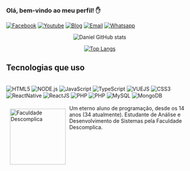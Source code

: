 ### Olá, bem-vindo ao meu perfil! ✋

[![Facebook](https://img.shields.io/badge/Facebook-1877F2?style=for-the-badge&logo=facebook&logoColor=white)](https://www.facebook.com/danielmalencar)
[![Youtube](https://img.shields.io/badge/YouTube-FF0000?style=for-the-badge&logo=youtube&logoColor=white)](https://www.youtube.com/user/thedmellow)
[![Blog](https://img.shields.io/badge/Blogger-FF5722?style=for-the-badge&logo=blogger&logoColor=white)](https://danielmeloalencar.blogspot.com/)
[![Email](https://img.shields.io/badge/Gmail-D14836?style=for-the-badge&logo=gmail&logoColor=white)](mailto:danielmalencar2011@gmail.com)
[![Whatsapp](https://img.shields.io/badge/WhatsApp-25D366?style=for-the-badge&logo=whatsapp&logoColor=white)](https://api.whatsapp.com/send?phone=5588996573702)

<div style="text-align:center">

![Daniel GitHub stats](https://github-readme-stats.vercel.app/api?username=danielmeloalencar&show_icons=true&theme=dracula)

[![Top Langs](https://github-readme-stats.vercel.app/api/top-langs/?username=danielmeloalencar&layout=compact)](https://github.com/danielmeloalencar/github-readme-stats)

</div>

## Tecnologias que uso
<div style="display: inline-block"> <br/>
<img src="https://img.shields.io/badge/HTML5-E34F26?style=for-the-badge&logo=html5&logoColor=white" alt="HTML5" align="center"/>
<img src="https://img.shields.io/badge/Node.js-43853D?style=for-the-badge&logo=node.js&logoColor=white" alt="NODE.js" align="center"/>
<img src="https://img.shields.io/badge/JavaScript-323330?style=for-the-badge&logo=javascript&logoColor=F7DF1E" alt="JavaScript" align="center"/>
<img src="https://img.shields.io/badge/TypeScript-007ACC?style=for-the-badge&logo=typescript&logoColor=white" alt="TypeScript" align="center"/>
<img src="https://img.shields.io/badge/Vue.js-35495E?style=for-the-badge&logo=vue.js&logoColor=4FC08D" alt="VUEJS" align="center"/>
<img src="https://img.shields.io/badge/CSS3-1572B6?style=for-the-badge&logo=css3&logoColor=white" alt="CSS3" align="center"/>
<img src="https://img.shields.io/badge/React_Native-20232A?style=for-the-badge&logo=react&logoColor=61DAFB" alt="ReactNative" align="center"/>
<img src="https://img.shields.io/badge/React-20232A?style=for-the-badge&logo=react&logoColor=61DAFB" alt="ReactJS" align="center"/>
<img src="https://img.shields.io/badge/PHP-777BB4?style=for-the-badge&logo=php&logoColor=white" alt="PHP" align="center"/>
<img src="https://img.shields.io/badge/Laravel-FF2D20?style=for-the-badge&logo=laravel&logoColor=white" alt="PHP" align="center"/>
<img src="https://img.shields.io/badge/MySQL-00000F?style=for-the-badge&logo=mysql&logoColor=white" alt="MySQL" align="center"/>
<img src="https://img.shields.io/badge/MongoDB-4EA94B?style=for-the-badge&logo=mongodb&logoColor=white" alt="MongoDB" align="center"/>
</div> <br/><br/>

<div>
<img src="https://logodownload.org/wp-content/uploads/2016/11/descomplica-logo.png" alt="Faculdade Descomplica" align="left" width="150px" style="margin:10px"/> Um eterno aluno de programação, desde os 14 anos (34 atualmente). Estudante de Análise e Desenvolvimento de Sistemas pela Faculdade Descomplica.
</div>


